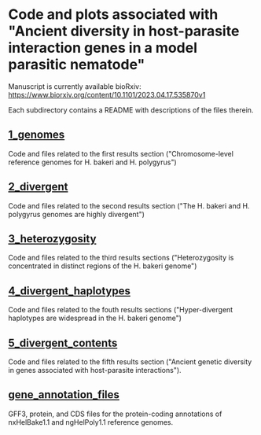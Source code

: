 # Code and plots associated with "Ancient diversity in host-parasite interaction genes in a model parasitic nematode"

Manuscript is currently available bioRxiv: https://www.biorxiv.org/content/10.1101/2023.04.17.535870v1

Each subdirectory contains a README with descriptions of the files therein. 

## [1_genomes](https://github.com/lstevens17/heligmosomoides_MS/tree/main/1_genomes)
Code and files related to the first results section ("Chromosome-level reference genomes for H. bakeri and H. polygyrus")

## [2_divergent](https://github.com/lstevens17/heligmosomoides_MS/tree/main/2_divergence)
Code and files related to the second results section ("The H. bakeri and H. polygyrus genomes are highly divergent")

## [3_heterozygosity](https://github.com/lstevens17/heligmosomoides_MS/tree/main/3_heterozygosity)
Code and files related to the third results sections ("Heterozygosity is concentrated in distinct regions of the H. bakeri genome")

## [4_divergent_haplotypes](https://github.com/lstevens17/heligmosomoides_MS/tree/main/4_divergent_haplotypes)
Code and files related to the fouth results sections ("Hyper-divergent haplotypes are widespread in the H. bakeri genome")

## [5_divergent_contents](https://github.com/lstevens17/heligmosomoides_MS/tree/main/5_divergent_contents)
Code and files related to the fifth results section ("Ancient genetic diversity in genes associated with host-parasite interactions").

## [gene_annotation_files](https://github.com/lstevens17/heligmosomoides_MS/tree/main/gene_annotation_files)
GFF3, protein, and CDS files for the protein-coding annotations of nxHelBake1.1 and ngHelPoly1.1 reference genomes. 
